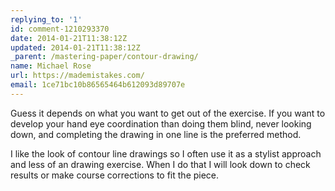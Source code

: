 ```yaml
---
replying_to: '1'
id: comment-1210293370
date: 2014-01-21T11:38:12Z
updated: 2014-01-21T11:38:12Z
_parent: /mastering-paper/contour-drawing/
name: Michael Rose
url: https://mademistakes.com/
email: 1ce71bc10b86565464b612093d89707e
---
```


Guess it depends on what you want to get out of the exercise. If you
want to develop your hand eye coordination than doing them blind, never looking
down, and completing the drawing in one line is the preferred method.

I like the look of contour line drawings so I often use it as a stylist approach and less
of an drawing exercise. When I do that I will look down to check results or make
course corrections to fit the piece.
